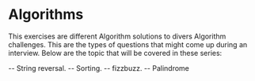 # Algorithms

This exercises are different Algorithm solutions to divers Algorithm challenges.
This are the types of questions that might come up during an interview.
Below are the topic that will be covered in these series:

-- String reversal.
-- Sorting.
-- fizzbuzz. 
-- Palindrome